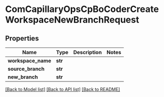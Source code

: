# ComCapillaryOpsCpBoCoderCreateWorkspaceNewBranchRequest

## Properties
Name | Type | Description | Notes
------------ | ------------- | ------------- | -------------
**workspace_name** | **str** |  | 
**source_branch** | **str** |  | 
**new_branch** | **str** |  | 

[[Back to Model list]](../README.md#documentation-for-models) [[Back to API list]](../README.md#documentation-for-api-endpoints) [[Back to README]](../README.md)

